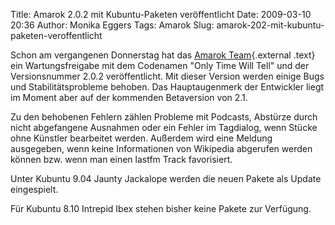 Title: Amarok 2.0.2 mit Kubuntu-Paketen veröffentlicht
Date: 2009-03-10 20:36
Author: Monika Eggers
Tags: Amarok
Slug: amarok-202-mit-kubuntu-paketen-veroffentlicht

Schon am vergangenen Donnerstag hat das [Amarok
Team](http://amarok.kde.org/ "http://amarok.kde.org/"){.external .text}
ein Wartungsfreigabe mit dem Codenamen "Only Time Will Tell" und der
Versionsnummer 2.0.2 veröffentlicht. Mit dieser Version werden einige
Bugs und Stabilitätsprobleme behoben. Das Hauptaugenmerk der Entwickler
liegt im Moment aber auf der kommenden Betaversion von 2.1.

</p>
Zu den behobenen Fehlern zählen Probleme mit Podcasts, Abstürze durch
nicht abgefangene Ausnahmen oder ein Fehler im Tagdialog, wenn Stücke
ohne Künstler bearbeitet werden. Außerdem wird eine Meldung ausgegeben,
wenn keine Informationen von Wikipedia abgerufen werden können bzw. wenn
man einen lastfm Track favorisiert.

</p>
<!--break--><!--break-->

Unter Kubuntu 9.04 Jaunty Jackalope werden die neuen Pakete als Update
eingespielt.

</p>
Für Kubuntu 8.10 Intrepid Ibex stehen bisher keine Pakete zur Verfügung.

</p>

